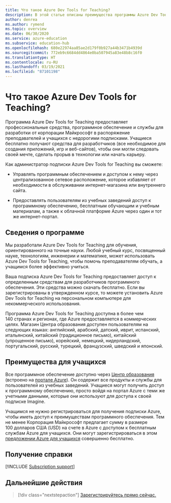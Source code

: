 ```yaml
---
title: Что такое Azure Dev Tools for Teaching?
description: В этой статье описаны преимущества программы Azure Dev Tools for Teaching для учащихся и преподавателей точных наук.
author: denrea
ms.author: rymend
ms.topic: overview
ms.date: 06/30/2020
ms.service: azure-education
ms.subservice: education-hub
ms.openlocfilehash: 680e22974aa85ae2d179f0b927a44b3471b4939d
ms.sourcegitcommit: 772eb9c6684dd4864e0ba507945a83e48b8c16f0
ms.translationtype: HT
ms.contentlocale: ru-RU
ms.lasthandoff: 03/19/2021
ms.locfileid: "87101198"
---
```

# <a name="what-is-azure-dev-tools-for-teaching"></a>Что такое Azure Dev Tools for Teaching?

Программа Azure Dev Tools for Teaching предоставляет профессиональные средства, программное обеспечение и службы для разработки от корпорации Майкрософт в распоряжение преподавателей и учащихся с недорогими подписками. Учащиеся бесплатно получают средства для разработчиков (все необходимое для создания приложений, игр и веб-сайтов), чтобы они могли следовать своей мечте, сделать прорыв в технологии или начать карьеру.

Как администратор подписки Azure Dev Tools for Teaching вы сможете:

- Управлять программным обеспечением и доступом к нему через централизованное сетевое расположение, которое избавляет от необходимости в обслуживании интернет-магазина или внутреннего сайта.

- Предоставлять пользователям из учебных заведений доступ к программному обеспечению, бесплатным обучающим и учебным материалам, а также к облачной платформе Azure через один и тот же интернет-портал.

## <a name="program-details"></a>Сведения о программе

Мы разработали Azure Dev Tools for Teaching для обучения, ориентированного на точные науки. Любой учебный курс, посвященный науке, технологиям, инженерии и математике, может использовать Azure Dev Tools for Teaching, чтобы помочь преподавателям обучать, а учащимся более эффективно учиться. 

Ваша подписка Azure Dev Tools for Teaching предоставляет доступ к определенным средствам для разработчиков программного обеспечения. Эти средства можно скачать бесплатно. Если вы зарегистрированы в утвержденном курсе, то можете установить Azure Dev Tools for Teaching на персональном компьютере для некоммерческого использования.

Программа Azure Dev Tools for Teaching доступна в более чем 140 странах и регионах, где Azure предоставляется в коммерческих целях. Магазин Центра образования доступен пользователям на следующих языках: английский, арабский, датский, иврит, испанский, итальянский, китайский (традиционное письмо), китайский (упрощенное письмо), корейский, немецкий, нидерландский, португальский, русский, турецкий, французский, шведский и японский.

## <a name="student-benefits"></a>Преимущества для учащихся

Все программное обеспечение доступно через [Центр образования](https://azureforeducation.microsoft.com/devtools) (встроено на [портале Azure](https://portal.azure.com/)). Он содержит все продукты и службы для пользователей из учебных заведений. Учащиеся могут получить доступ к программному обеспечению, просто войдя на портал Azure с теми же учетными данными, которые они используют для доступа к своей подписке Imagine.

Учащимся не нужно регистрироваться для получения подписки Azure, чтобы иметь доступ к преимуществам программного обеспечения. Тем не менее Корпорация Майкрософт предлагает сумму в размере 100 долларов США (USD) на счете в Azure с доступом к бесплатным службам Azure для учащихся. Они могут зарегистрироваться в этом [предложении Azure для учащихся](azure-students-program.md) совершенно бесплатно.

## <a name="getting-help"></a>Получение справки

[!INCLUDE [Subscription support](../../../includes/edu-dev-tools-program-support.md)]

## <a name="next-steps"></a>Дальнейшие действия

> [!div class="nextstepaction"]
> [Зарегистрируйтесь прямо сейчас.](enroll-renew-subscription.md)
